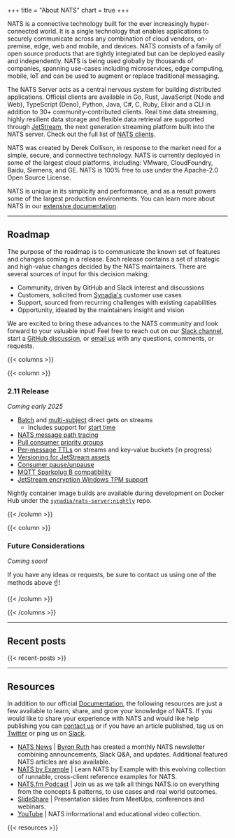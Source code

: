 +++
title = "About NATS"
chart = true
+++

NATS is a connective technology built for the ever increasingly hyper-connected world. It is a single technology that enables applications to securely communicate across any combination of cloud vendors, on-premise, edge, web and mobile, and devices.
NATS consists of a family of open source products that are tightly integrated but can be deployed easily and independently. NATS is being used globally by thousands of companies, spanning use-cases including microservices, edge computing, mobile, IoT and can be used to augment or replace traditional messaging.

The NATS Server acts as a central nervous system for building distributed applications. Official clients are available in Go, Rust, JavaScript (Node and Web), TypeScript (Deno), Python, Java, C#, C, Ruby, Elixir and a CLI in addition to 30+ community-contributed clients. Real time data streaming, highly resilient data storage and flexible data retrieval are supported through [JetStream](https://docs.nats.io/jetstream/), the next generation streaming platform built into the NATS server. Check out the full list of [NATS clients](/download).

NATS was created by Derek Collison, in response to the market need for a simple, secure, and connective technology. NATS is currently deployed in some of the largest cloud platforms, including: VMware, CloudFoundry, Baidu, Siemens, and GE. NATS is 100% free to use under the Apache-2.0 Open Source License.

NATS is unique in its simplicity and performance, and as a result powers some of the largest production environments. You can learn more about NATS in our [extensive documentation](https://docs.nats.io).

<!--{{< throughput >}} -->

---

## Roadmap

The purpose of the roadmap is to communicate the known set of features and changes coming in a release. Each release contains a set of strategic and high-value changes decided by the NATS maintainers. There are several sources of input for this decision making:

- Community, driven by GitHub and Slack interest and discussions
- Customers, solicited from [Synadia's](https://www.synadia.com?utm_source=nats_io&utm_medium=nats) customer use cases
- Support, sourced from recurring challenges with existing capabilities
- Opportunity, ideated by the maintainers insight and vision

We are excited to bring these advances to the NATS community and look forward to your valuable input! Feel free to reach out on our [Slack channel](https://slack.nats.io), start a [GitHub discussion](https://github.com/nats-io/nats-server/discussions), or [email us](mailto:info@nats.io) with any questions, comments, or requests.

{{< columns >}}

{{< column >}}

### 2.11 Release

_Coming early 2025_

- [Batch](https://github.com/nats-io/nats-architecture-and-design/blob/main/adr/ADR-31.md#batched-requests) and [multi-subject](https://github.com/nats-io/nats-architecture-and-design/blob/main/adr/ADR-31.md#multi-subject-requests) direct gets on streams
  - Includes support for [start time](https://github.com/nats-io/nats-architecture-and-design/blob/main/adr/ADR-31.md#request)
- [NATS message path tracing](https://github.com/nats-io/nats-architecture-and-design/blob/main/adr/ADR-41.md)
- [Pull consumer priority groups](https://github.com/nats-io/nats-architecture-and-design/blob/main/adr/ADR-42.md)
- [Per-message TTLs](https://github.com/nats-io/nats-architecture-and-design/blob/main/adr/ADR-43.md) on streams and key-value buckets (in progress)
- [Versioning for JetStream assets](https://github.com/nats-io/nats-architecture-and-design/blob/main/adr/ADR-44.md)
- [Consumer pause/unpause](https://github.com/nats-io/nats-server/pull/5066)
- [MQTT Sparkplug B compatibility](https://github.com/nats-io/nats-server/pull/5241)
- [JetStream encryption Windows TPM support](https://github.com/nats-io/nats-server/pull/5273)

Nightly container image builds are available during development on Docker Hub under the [`synadia/nats-server:nightly`](https://hub.docker.com/r/synadia/nats-server) repo.

{{< /column >}}

{{< column >}}

### Future Considerations

_Coming soon!_

If you have any ideas or requests, be sure to contact us using one of the methods above ☝️!

{{< /column >}}

{{< /columns >}}

---

## Recent posts

{{< recent-posts >}}

---

## Resources

In addition to our official [Documentation](https://docs.nats.io), the following resources are just a few available to learn, share, and grow your knowledge of NATS.
If you would like to share your experience with NATS and would like help publishing you can [contact us](mailto:info@nats.io) or if you have an article published, tag us on [Twitter](https://twitter.com/nats_io) or ping us on [Slack](https://slack.nats.io).

- [NATS News](https://www.synadia.com/newsletter?utm_source=nats_io&utm_medium=nats) | [Byron Ruth](https://www.linkedin.com/in/byron-ruth/) has created a monthly NATS newsletter combining announcements, Slack Q&A, and updates. Additional featured NATS articles are also available.
- [NATS by Example](https://natsbyexample.com) | Learn NATS by Example with this evolving collection of runnable, cross-client reference examples for NATS.
- [NATS.fm Podcast](http://nats.fm/) | Join us as we talk all things NATS.io on everything from the concepts & patterns, to use cases and real world outcomes.
- [SlideShare](https://www.slideshare.net/nats_io/presentations) | Presentation slides from MeetUps, conferences and webinars.
- [YouTube](https://www.youtube.com/c/nats_messaging/videos) | NATS informational and educational video collection.


{{< resources >}}
